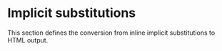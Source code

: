 # Implicit substitutions

This section defines the conversion from inline implicit substitutions to HTML output.
